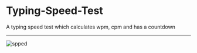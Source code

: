 # Typing-Speed-Test
A typing speed test which calculates wpm, cpm and has a countdown <hr>

![spped](https://user-images.githubusercontent.com/73228549/185509885-da901555-5a75-4a7c-9ff3-b625a154138e.gif)
